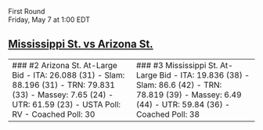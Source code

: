 First Round  
Friday, May 7 at 1:00 EDT
## [Mississippi St. vs Arizona St.](https://www.ncaa.com/game/5833677) 

<table><tr><td>  
### #2 Arizona St.  
At-Large Bid  
- ITA: 26.088 (31)  
- Slam: 88.196 (31)  
- TRN: 79.831 (33)  
- Massey: 7.65 (24)  
- UTR: 61.59 (23)  
- USTA Poll: RV  
- Coached Poll: 30  
</td><td>  
### #3 Mississippi St.  
At-Large Bid  
- ITA: 19.836 (38)  
- Slam: 86.6 (42)  
- TRN: 78.819 (39)  
- Massey: 6.49 (44)  
- UTR: 59.84 (36)  
- Coached Poll: 38  
</td></tr></table>  